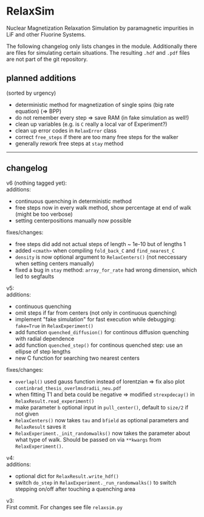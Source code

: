 RelaxSim
========

Nuclear Magnetization Relaxation Simulation by paramagnetic impurities in LiF and other Fluorine Systems.

The following changelog only lists changes in the module.
Additionally there are files for simulating certain situations.
The resulting `.hdf` and `.pdf` files are not part of the git repository.

planned additions
-----------------
(sorted by urgency)

* deterministic method for magnetization of single spins (big rate equation) (=> BPP)
* do not remember every step => save RAM (in fake simulation as well!)
* clean up variables (e.g. is `C` really a local var of Experiment?)
* clean up error codes in `RelaxError` class
* correct `free_steps` if there are too many free steps for the walker
* generally rework free steps at `stay` method

* * *

changelog
---------

v6 (nothing tagged yet):  
additions:
* continuous quenching in deterministic method
* free steps now in every walk method, show percentage at end of walk (might be too verbose)
* setting centerpositions manually now possible

fixes/changes:
* free steps did add not actual steps of length ~ 1e-10 but of lengths 1
* added `<cmath>` when compiling `fold_back_C` and `find_nearest_C`
* `density` is now optional argument to `RelaxCenters()` (not neccessary when setting centers manually)
* fixed a bug in `stay` method: `array_for_rate` had wrong dimension, which led to segfaults

v5:  
additions:
* continuous quenching
* omit steps if far from centers (not only in continuous quenching)
* implement "fake simulation" for fast execution while debugging: `fake=True` in `RelaxExperiment()`
* add function `quenched_diffusion()` for continous diffusion quenching with radial dependence
* add function `quenched_step()` for continous quenched step: use an ellipse of step lengths
* new C function for searching two nearest centers

fixes/changes:
* `overlapl()` used gauss function instead of lorentzian => fix also plot `continbrad_thesis_overlmsdradii_neu.pdf`
* when fitting T1 and beta could be negative => modified `strexpdecay()` in `RelaxResult.read_experiment()`
* make parameter `b` optional input in `pull_center()`, default to `size/2` if not given
* `RelaxCenters()` now takes `tau` and `bfield` as optional parameters and `RelaxResult` saves it
* `RelaxExperiment._init_randomwalks()` now takes the parameter about what type of walk. Should be passed on via `**kwargs` from `RelaxExperiment()`.

v4:  
additions:

* optional dict for `RelaxResult.write_hdf()`
* switch `do_step` in `RelaxExperiment._run_randomwalks()` to switch stepping on/off after touching a quenching area

v3:  
First commit.
For changes see file `relaxsim.py`

